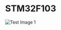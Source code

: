 # STM32F103

![Test Image 1](https://solovjov.net/reblag.dk/The-Generic-STM32F103-Pinout-Diagram.jpg)